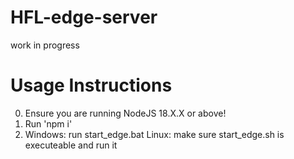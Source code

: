 # HFL-edge-server
work in progress

# Usage Instructions
0. Ensure you are running NodeJS 18.X.X or above!
1. Run 'npm i'
2. Windows: run start_edge.bat
   Linux: make sure start_edge.sh is executeable and run it
